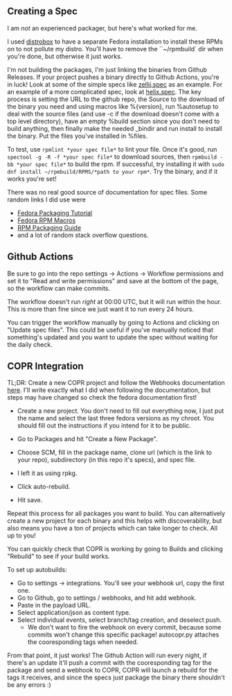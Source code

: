 ## Creating a Spec

I am *not* an experienced packager, but here's what worked for me.

I used [distrobox](https://github.com/89luca89/distrobox) to have a separate
Fedora installation to install these RPMs on to not pollute my distro. You'll
have to remove the ``~/rpmbuild` dir when you're done, but otherwise it just
works.

I'm not building the packages, I'm just linking the binaries from Github
Releases. If your project pushes a binary directly to Github Actions, you're in
luck! Look at some of the simple specs like [zellij.spec](specs/zellij.spec) as
an example. For an example of a more complicated spec, look at
[helix.spec](specs/helix.spec). The key process is setting the URL to the github
repo, the Source to the download of the binary you need and using macros like
%{version}, run %autosetup to deal with the source files (and use -c if the
download doesn't come with a top level directory), have an empty %build section
since you don't need to build anything, then finally make the needed _bindir and
run install to install the binary. Put the files you've installed in %files.

To test, use `rpmlint *your spec file*` to lint your file. Once it's good, run
`spectool -g -R -f *your spec file*` to download sources, then `rpmbuild -bb
*your spec file*` to build the rpm. If successful, try installing it with `sudo
dnf install ~/rpmbuild/RPMS/*path to your rpm*`. Try the binary, and if it works
you're set!

There was no real good source of documentation for spec files. Some random links
I did use were
- [Fedora Packaging Tutorial](https://docs.fedoraproject.org/en-US/package-maintainers/Packaging_Tutorial_GNU_Hello/)
- [Fedora RPM Macros](https://docs.fedoraproject.org/en-US/packaging-guidelines/RPMMacros/)
- [RPM Packaging Guide](https://rpm-packaging-guide.github.io/)
- and a lot of random stack overflow questions.

## Github Actions
Be sure to go into the repo settings -> Actions -> Workflow permissions and set
it to "Read and write permissions" and save at the bottom of the page, so the
workflow can make commits.

The workflow doesn't run *right* at 00:00 UTC, but it will run within the hour.
This is more than fine since we just want it to run every 24 hours.

You can trigger the workflow manually by going to Actions and clicking on
"Update spec files". This could be useful if you've manually noticed that
something's updated and you want to update the spec without waiting for the
daily check.

## COPR Integration
TL;DR: Create a new COPR project and follow the Webhooks documentation
[here](https://docs.pagure.org/copr.copr/user_documentation.html#webhooks).
I'll write exactly what I did when following the documentation, but steps may
have changed so check the fedora documentation first!

- Create a new project. You don't need to fill out everything now, I just put
  the name and select the last three fedora versions as my chroot. You should
  fill out the instructions if you intend for it to be public.

- Go to Packages and hit "Create a New Package".
- Choose SCM, fill in the package name, clone url (which is the link to your
  repo), subdirectory (in this repo it's specs), and spec file.
- I left it as using rpkg.
- Click auto-rebuild.
- Hit save.

Repeat this process for all packages you want to build. You can alternatively
create a new project for each binary and this helps with discoverability, but
also means you have a ton of projects which can take longer to check. All up to
you!

You can quickly check that COPR is working by going to Builds and clicking
"Rebuild" to see if your build works.

To set up autobuilds:
- Go to settings -> integrations. You'll see your webhook url, copy the first one.
- Go to Github, go to settings / webhooks, and hit add webhook.
- Paste in the payload URL.
- Select application/json as content type.
- Select individual events, select branch/tag creation, and deselect push.
  - We don't want to fire the webhook on every commit, because some commits
    won't change this specific package! autocopr.py attaches the cooresponding
    tags when needed.

From that point, it just works! The Github Action will run every night, if
there's an update it'll push a commit with the cooresponding tag for the package
and send a webhook to COPR, COPR will launch a rebuild for the tags it receives,
and since the specs just package the binary there shouldn't be any errors :)